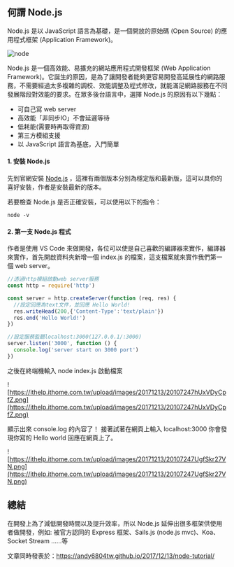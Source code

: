 ## 何謂 Node.js
Node.js 是以 JavaScript 語言為基礎，是一個開放的原始碼 (Open Source) 的應用程式框架 (Application Framework)。

![node](https://camo.githubusercontent.com/dfe125b1579e723de45a206328df7e0705ed9f9f/68747470733a2f2f6e6f64656a732e6f72672f7374617469632f696d616765732f6c6f676f732f6e6f64656a732e706e67)

Node.js 是一個高效能、易擴充的網站應用程式開發框架 (Web Application Framework)。它誕生的原因，是為了讓開發者能夠更容易開發高延展性的網路服務，不需要經過太多複雜的調校、效能調整及程式修改，就能滿足網路服務在不同發展階段對效能的要求。在眾多後台語言中，選擇 Node.js 的原因有以下幾點：

 - 可自己寫 web server
 - 高效能「非同步IO」不會延遲等待
 - 低耗能(需要時再取得資源)
 - 第三方模組支援
 - 以 JavaScript 語言為基底，入門簡單
 
#### 1. 安裝 Node.js

先到官網安裝 [Node.js](https://nodejs.org/en/) ，這裡有兩個版本分別為穩定版和最新版，這可以具你的喜好安裝，作者是安裝最新的版本。

若要檢查 Node.js 是否正確安裝，可以使用以下的指令：
```
node -v
```

#### 2. 第一支 Node.js 程式

作者是使用 VS Code 來做開發，各位可以使是自己喜歡的編譯器來實作，編譯器來實作，首先開啟資料夾新增一個 index.js 的檔案，這支檔案就來實作我們第一個 web server。

```js
//透過http模組啟動web server服務
const http = require('http') 

const server = http.createServer(function (req, res) {
  //設定回應為text文件，並回應 Hello World!
  res.writeHead(200,{'Content-Type':'text/plain'})
  res.end('Hello World!')
})

//設定服務監聽localhost:3000(127.0.0.1/:3000)
server.listen('3000', function () {  
  console.log('server start on 3000 port')
})

```
之後在終端機輸入 node index.js 啟動檔案

![https://ithelp.ithome.com.tw/upload/images/20171213/20107247hUxVDyCpfZ.png](https://ithelp.ithome.com.tw/upload/images/20171213/20107247hUxVDyCpfZ.png)

顯示出來 console.log 的內容了！ 接著試著在網頁上輸入 localhost:3000 你會發現你寫的 Hello world 回應在網頁上了。

![https://ithelp.ithome.com.tw/upload/images/20171213/20107247UgfSkr27VN.png](https://ithelp.ithome.com.tw/upload/images/20171213/20107247UgfSkr27VN.png)

## 總結

在開發上為了減低開發時間以及提升效率，所以 Node.js 延伸出很多框架供使用者做開發，例如: 被官方認同的 Express 框架、Sails.js (node.js mvc)、Koa、Socket Stream ......等



文章同時發表於：https://andy6804tw.github.io/2017/12/13/node-tutorial/
